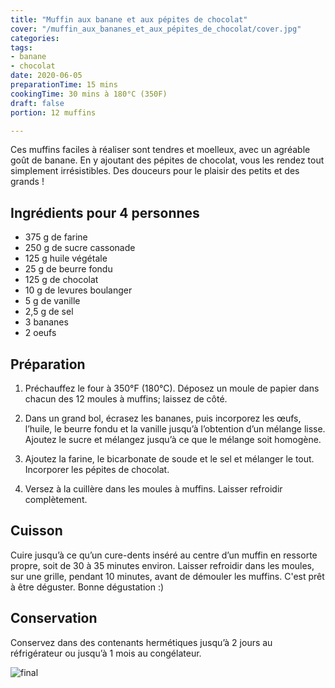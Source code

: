 ```yaml
---
title: "Muffin aux banane et aux pépites de chocolat"
cover: "/muffin_aux_bananes_et_aux_pépites_de_chocolat/cover.jpg"
categories:
tags:
- banane
- chocolat
date: 2020-06-05
preparationTime: 15 mins
cookingTime: 30 mins à 180°C (350F)
draft: false
portion: 12 muffins

---
```

Ces muffins faciles à réaliser sont tendres et moelleux, avec un agréable goût de banane. En y ajoutant des pépites de chocolat, vous les rendez tout simplement irrésistibles. Des douceurs pour le plaisir des petits et des grands !
<!--more--> 

## Ingrédients pour 4 personnes

- 375 g de farine 
- 250 g de sucre cassonade
- 125 g huile végétale
- 25 g de beurre fondu
- 125 g de chocolat
- 10 g de levures boulanger
- 5 g de vanille
- 2,5 g de sel
- 3 bananes
- 2 oeufs


## Préparation ##

1. Préchauffez le four à 350°F (180°C). Déposez un moule de papier dans chacun des 12 moules à muffins; laissez de côté.

2. Dans un grand bol, écrasez les bananes, puis incorporez les œufs, l’huile, le beurre fondu et la vanille jusqu’à l’obtention d’un mélange lisse. Ajoutez le sucre et mélangez jusqu’à ce que le mélange soit homogène.

3. Ajoutez la farine, le bicarbonate de soude et le sel et mélanger le tout. Incorporer les pépites de chocolat.

4. Versez à la cuillère dans les moules à muffins. Laisser refroidir complètement.

## Cuisson ##

Cuire jusqu’à ce qu’un cure-dents inséré au centre d’un muffin en ressorte propre, soit de 30 à 35 minutes environ. Laisser refroidir dans les moules, sur une grille, pendant 10 minutes, avant de démouler les muffins. C'est prêt à être déguster. Bonne dégustation :)

## Conservation

Conservez dans des contenants hermétiques jusqu’à 2 jours au réfrigérateur ou jusqu’à 1 mois au congélateur.

![final](cover.jpg)